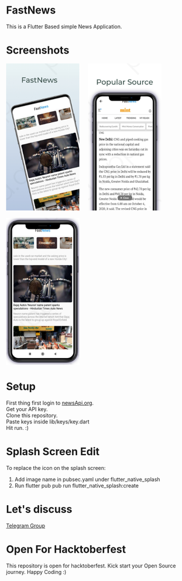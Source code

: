 # FastNews

This is a Flutter Based simple News Application.

# Screenshots
<img src="images/image1.jpeg" alt="drawing" width="200" />&nbsp;&nbsp;&nbsp;&nbsp;&nbsp;
<img src="images/image3.jpeg" alt="drawing" width="200"/>
<br><br>
<img src="images/image2.jpeg" alt="drawing" width="200"/>

# Setup

First thing first login to [newsApi.org](https://newsapi.org/).<br>
Get your API key.<br>
Clone this repository.
<br>Paste keys inside lib/keys/key.dart<br>
Hit run. :)

# Splash Screen Edit
To replace the icon on the splash screen: 
1) Add image name in pubsec.yaml under flutter_native_splash
2) Run flutter pub pub run flutter_native_splash:create

# Let's discuss
  
  [Telegram Group](https://t.me/joinchat/OKSLQBoBNquemTZD4gO9sQ) 

# Open For Hacktoberfest

This repository is open for hacktoberfest. Kick start your Open Source journey. Happy Coding :)

